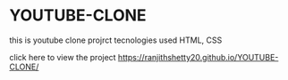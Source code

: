 # YOUTUBE-CLONE
this is youtube clone projrct tecnologies used HTML, CSS

click here to view the project https://ranjithshetty20.github.io/YOUTUBE-CLONE/
